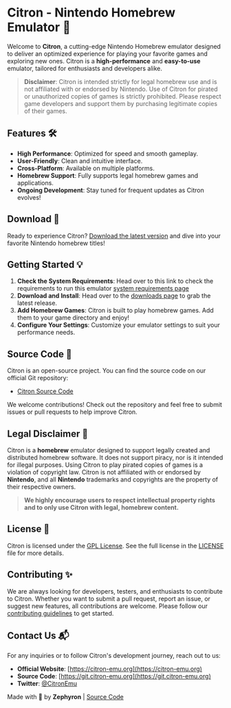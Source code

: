 # Citron - Nintendo Homebrew Emulator 🍋

Welcome to **Citron**, a cutting-edge Nintendo Homebrew emulator designed to deliver an optimized experience for playing your favorite games and exploring new ones. Citron is a **high-performance** and **easy-to-use** emulator, tailored for enthusiasts and developers alike.

> **Disclaimer**: Citron is intended strictly for legal homebrew use and is not affiliated with or endorsed by Nintendo. Use of Citron for pirated or unauthorized copies of games is strictly prohibited. Please respect game developers and support them by purchasing legitimate copies of their games.

## Features 🛠️

- **High Performance**: Optimized for speed and smooth gameplay.
- **User-Friendly**: Clean and intuitive interface.
- **Cross-Platform**: Available on multiple platforms.
- **Homebrew Support**: Fully supports legal homebrew games and applications.
- **Ongoing Development**: Stay tuned for frequent updates as Citron evolves!

## Download 🚀

Ready to experience Citron? [Download the latest version](https://git.citron-emu.org/citron/emu/-/releases) and dive into your favorite Nintendo homebrew titles!

## Getting Started 💡

1. **Check the System Requirements**: Head over to this link to check the requirements to run this emulator [system requirements page](https://evilperson1337.notion.site/Hardware-Requirements-1d957c2edaf680418e2bf2c7239170ce)
2. **Download and Install**: Head over to the [downloads page](https://git.citron-emu.org/citron/emu/-/releases) to grab the latest release.
3. **Add Homebrew Games**: Citron is built to play homebrew games. Add them to your game directory and enjoy!
4. **Configure Your Settings**: Customize your emulator settings to suit your performance needs.

## Source Code 🔧

Citron is an open-source project. You can find the source code on our official Git repository:

- [Citron Source Code](https://git.citron-emu.org/)

We welcome contributions! Check out the repository and feel free to submit issues or pull requests to help improve Citron.

## Legal Disclaimer 📜

Citron is a **homebrew** emulator designed to support legally created and distributed homebrew software. It does not support piracy, nor is it intended for illegal purposes. Using Citron to play pirated copies of games is a violation of copyright law. Citron is not affiliated with or endorsed by **Nintendo**, and all **Nintendo** trademarks and copyrights are the property of their respective owners.

> **We highly encourage users to respect intellectual property rights and to only use Citron with legal, homebrew content.**

## License 📄

Citron is licensed under the [GPL License](https://www.gnu.org/licenses/gpl-3.0.html). See the full license in the [LICENSE](LICENSE) file for more details.

## Contributing ✨

We are always looking for developers, testers, and enthusiasts to contribute to Citron. Whether you want to submit a pull request, report an issue, or suggest new features, all contributions are welcome. Please follow our [contributing guidelines](CONTRIBUTING.md) to get started.

## Contact Us 📬

For any inquiries or to follow Citron's development journey, reach out to us:

- **Official Website**: [https://citron-emu.org](https://citron-emu.org)
- **Source Code**: [https://git.citron-emu.org](https://git.citron-emu.org)
- **Twitter**: [@CitronEmu](https://twitter.com/CitronEmu)

Made with 💚 by **Zephyron** | [Source Code](https://git.citron-emu.org)